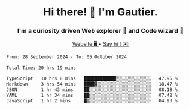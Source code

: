 <h1 align="center">Hi there! 👋 I'm Gautier.</h1>
<h3 align="center">I'm a curiosity driven Web explorer 🚀 and Code wizard 🧙</h3>

<p align="center">
  <a href="https://xisabla.github.io/">Website 🖥️ </a> •
  <a href="mailto:xisabla.dev@gmail.com">Say hi ! ✉️</a>
</p>

<!--START_SECTION:waka-->

```txt
From: 28 September 2024 - To: 05 October 2024

Total Time: 20 hrs 19 mins

TypeScript   10 hrs 8 mins   ████████████░░░░░░░░░░░░░   47.95 %
Markdown     3 hrs 54 mins   ████▓░░░░░░░░░░░░░░░░░░░░   18.47 %
JSON         1 hr 43 mins    ██░░░░░░░░░░░░░░░░░░░░░░░   08.18 %
YAML         1 hr 34 mins    ██░░░░░░░░░░░░░░░░░░░░░░░   07.42 %
JavaScript   1 hr 2 mins     █▒░░░░░░░░░░░░░░░░░░░░░░░   04.93 %
```

<!--END_SECTION:waka-->
